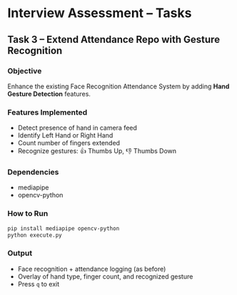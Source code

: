 # Interview Assessment – Tasks

## Task 3 – Extend Attendance Repo with Gesture Recognition

### Objective
Enhance the existing Face Recognition Attendance System by adding **Hand Gesture Detection** features.

### Features Implemented
- Detect presence of hand in camera feed  
- Identify Left Hand or Right Hand  
- Count number of fingers extended  
- Recognize gestures: 👍 Thumbs Up, 👎 Thumbs Down  

### Dependencies
- mediapipe
- opencv-python

### How to Run
```bash
pip install mediapipe opencv-python
python execute.py
```

### Output
- Face recognition + attendance logging (as before)  
- Overlay of hand type, finger count, and recognized gesture  
- Press `q` to exit  
